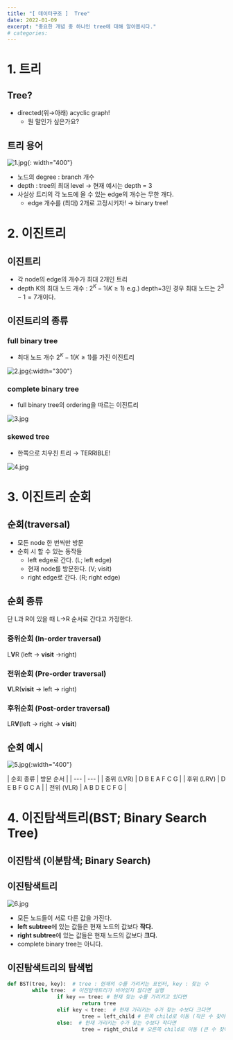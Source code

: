 ```yaml
---
title: "[ 데이터구조 ]  Tree"
date: 2022-01-09
excerpt: "중요한 개념 중 하나인 tree에 대해 알아봅시다."
# categories: 
---
```



# 1. 트리
## Tree?
- directed(위→아래) acyclic graph!
    - 뭔 말인가 싶은가요?

## 트리 용어
![1.jpg](/assets/images/posts/2022-01-09/1.jpg){: width="400"}

- 노드의 degree : branch 개수
- depth : tree의 최대 level → 현재 예시는 depth = 3
- 사실상 트리의 각 노드에 올 수 있는 edge의 개수는 무한 개다.
    - edge 개수를 (최대) 2개로 고정시키자! → binary tree!




# 2. 이진트리
## 이진트리
- 각 node의 edge의 개수가 최대 2개인 트리
- depth K의 최대 노드 개수 : $2^K-1 (K≥1)$
    e.g.) depth=3인 경우 최대 노드는 $2^3-1=7$개이다.

## 이진트리의 종류

### full binary tree
- 최대 노드 개수 $2^K-1 (K≥1)$를 가진 이진트리

![2.jpg](/assets/images/posts/2022-01-09/2.jpg){:width="300"}

### complete binary tree
- full binary tree의 ordering을 따르는 이진트리

![3.jpg](/assets/images/posts/2022-01-09/3.jpg)

### skewed tree
- 한쪽으로 치우친 트리 → TERRIBLE!

![4.jpg](/assets/images/posts/2022-01-09/4.jpg)




# 3. 이진트리 순회
## 순회(traversal)
- 모든 node 한 번씩만 방문
- 순회 시 할 수 있는 동작들
    - left edge로 간다. (L; left edge)
    - 현재 node를 방문한다. (V; visit)
    - right edge로 간다. (R; right edge)

## 순회 종류 
단 L과 R이 있을 때 L→R 순서로 간다고 가정한다.

### 중위순회 (In-order traversal)
L**V**R (left → **visit** →right)

### 전위순회 (Pre-order traversal)
**V**LR(**visit** → left → right)

### 후위순회 (Post-order traversal)
LR**V**(left → right → **visit**)

## 순회 예시
![5.jpg](/assets/images/posts/2022-01-09/5.jpg){:width="400"}

| 순회 종류 | 방문 순서 |
    | --- | --- |
    | 중위 (LVR) | D B E A F C G |
    | 후위 (LRV) | D E B F G C A |
    | 전위 (VLR) | A B D E C F G |



# 4. 이진탐색트리(BST; Binary Search Tree)
## 이진탐색 (이분탐색; Binary Search)

## 이진탐색트리
![6.jpg](/assets/images/posts/2022-01-09/6.jpg)

- 모든 노드들이 서로 다른 값을 가진다.
- **left subtree**에 있는 값들은 현재 노드의 값보다 **작다.**
- **right subtree**에 있는 값들은 현재 노드의 값보다 **크다.**
- complete binary tree는 아니다.

## 이진탐색트리의 탐색법

```python
def BST(tree, key):  # tree : 현재의 수를 가리키는 포인터, key : 찾는 수
        while tree:  # 이진탐색트리가 비어있지 않다면 실행
                if key == tree: # 현재 찾는 수를 가리키고 있다면
                        return tree
                elif key < tree:  # 현재 가리키는 수가 찾는 수보다 크다면
                        tree = left_child # 왼쪽 child로 이동 (작은 수 찾아야 한다.)
                else:  # 현재 가리키는 수가 찾는 수보다 작다면
                        tree = right_child # 오른쪽 child로 이동 (큰 수 찾아야 한다.)
```